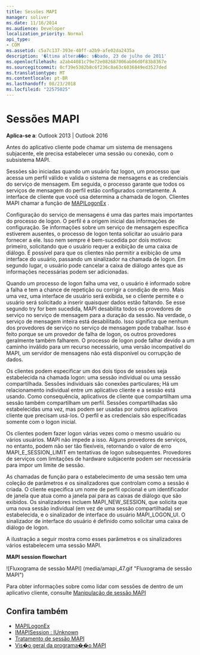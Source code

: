 ```yaml
---
title: Sessões MAPI
manager: soliver
ms.date: 11/16/2014
ms.audience: Developer
localization_priority: Normal
api_type:
- COM
ms.assetid: c5a7c137-393e-40ff-a2b9-afe02da2435a
description: '�ltima altera��o: s�bado, 23 de julho de 2011'
ms.openlocfilehash: a2ab44081c79e72e082687006ab06d0f83b8367e
ms.sourcegitcommit: 0cf39e5382b8c6f236c8a63c6036849ed3527ded
ms.translationtype: MT
ms.contentlocale: pt-BR
ms.lasthandoff: 08/23/2018
ms.locfileid: "22575025"
---
```

# <a name="mapi-sessions"></a>Sessões MAPI

**Aplica-se a**: Outlook 2013 | Outlook 2016 
  
Antes do aplicativo cliente pode chamar um sistema de mensagens subjacente, ele precisa estabelecer uma sessão ou conexão, com o subsistema MAPI.
  
Sessões são iniciadas quando um usuário faz logon, um processo que acessa um perfil válido e valida o sistema de mensagens e as credenciais do serviço de mensagem. Em seguida, o processo garante que todos os serviços de mensagem do perfil estão configurados corretamente. A interface de cliente que você usa determina a chamada de logon. Clientes MAPI chamar a função de [MAPILogonEx](mapilogonex.md) . 
  
Configuração do serviço de mensagens é uma das partes mais importantes do processo de logon. O perfil é a origem inicial das informações de configuração. Se informações sobre um serviço de mensagem específica estiverem ausentes, o processo de logon tenta solicitar ao usuário para fornecer a ele. Isso nem sempre é bem-sucedida por dois motivos: primeiro, solicitando que o usuário requer a exibição de uma caixa de diálogo. É possível para que os clientes não permitir a exibição de uma interface do usuário, passando um sinalizador na chamada de logon. Em segundo lugar, o usuário pode cancelar a caixa de diálogo antes que as informações necessárias podem ser adicionadas.
  
Quando um processo de logon falha uma vez, o usuário é informado sobre a falha e tem a chance de repetição ou corrigir a condição de erro. Mais uma vez, uma interface de usuário será exibida, se o cliente permite e o usuário será solicitado a inserir quaisquer dados estão faltando. Se esse segundo try for bem sucedida, MAPI desabilita todos os provedores de serviço no serviço de mensagem para a duração da sessão. Na verdade, o serviço de mensagem inteira está desabilitado. Isso significa que nenhum dos provedores de serviço no serviço de mensagem pode trabalhar. Isso é feito porque se um provedor de falha de logon, os outros provedores geralmente também falharem. O processo de logon pode falhar devido a um caminho inválido para um recurso necessário, uma versão incompatível do MAPI, um servidor de mensagens não está disponível ou corrupção de dados. 
  
Os clientes podem especificar um dos dois tipos de sessões seja estabelecida na chamada logon: uma sessão individual ou uma sessão compartilhada. Sessões individuais são conexões particulares; Há um relacionamento individual entre um aplicativo cliente e a sessão está usando. Como consequência, aplicativos de cliente que compartilham uma sessão também compartilham um perfil. Sessões compartilhadas são estabelecidas uma vez, mas podem ser usadas por outros aplicativos cliente que precisam usá-los. O perfil e as credenciais são especificadas somente com o logon inicial. 
  
Os clientes podem fazer logon várias vezes como o mesmo usuário ou vários usuários. MAPI não impede a isso. Alguns provedores de serviços, no entanto, podem não ser tão flexíveis, retornando o valor de erro MAPI_E_SESSION_LIMIT em tentativas de logon subsequentes. Provedores de serviços com limitações de hardware subjacente podem ser necessária para impor um limite de sessão.
  
As chamadas de função para o estabelecimento de uma sessão tem uma coleção de parâmetros e os sinalizadores que controlam como a sessão é criada. O cliente especifica um nome de perfil opcional e um identificador de janela que atua como a janela pai para as caixas de diálogo que são exibidos. Os sinalizadores incluem MAPI_NEW_SESSION, que solicita que uma nova sessão individual (em vez de uma sessão compartilhada) ser estabelecida, e o sinalizador de interface do usuário MAPI_LOGON_UI. O sinalizador de interface do usuário é definido como solicitar uma caixa de diálogo de logon.
  
A ilustração a seguir mostra como esses parâmetros e os sinalizadores vários estabelecem uma sessão MAPI.
  
**MAPI session flowchart**
  
![Fluxograma de sessão MAPI] (media/amapi_47.gif "Fluxograma de sessão MAPI")
  
Para obter informações sobre como lidar com sessões de dentro de um aplicativo cliente, consulte [Manipulação de sessão MAPI](mapi-session-handling.md)
  
## <a name="see-also"></a>Confira também

- [MAPILogonEx](mapilogonex.md)  
- [IMAPISession : IUnknown](imapisessioniunknown.md)
- [Tratamento de sessão MAPI](mapi-session-handling.md)  
- [Vis�o geral da programa��o MAPI](mapi-programming-overview.md)

